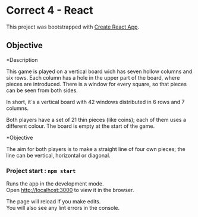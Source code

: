 # Correct 4 - React

This project was bootstrapped with [Create React App](https://github.com/facebook/create-react-app).

## Objective

*Description

This game is played on a vertical board wich has seven hollow columns and six rows. Each column has a hole in the upper part of the board, where pieces are introduced. There is a window for every square, so that pieces can be seen from both sides.

In short, it´s a vertical board with 42 windows distributed in 6 rows and 7 columns.

Both players have a set of 21 thin pieces (like coins); each of them uses a different colour. The board is empty at the start of the game.

*Objective

The aim for both players is to make a straight line of four own pieces; the line can be vertical, horizontal or diagonal.

### Project start : `npm start`

Runs the app in the development mode.\
Open [http://localhost:3000](http://localhost:3000) to view it in the browser.

The page will reload if you make edits.\
You will also see any lint errors in the console.
